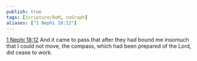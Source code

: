 ```yaml
---
publish: true
tags: [Scripture/BoM, noGraph]
aliases: ["1 Nephi 18:12"]
---
```

[1 Nephi 18:12](https://churchofjesuschrist.org/study/scriptures/bofm/1-ne/18?lang=eng&id=p12#p12) And it came to pass that after they had bound me insomuch that I could not move, the compass, which had been prepared of the Lord, did cease to work.
